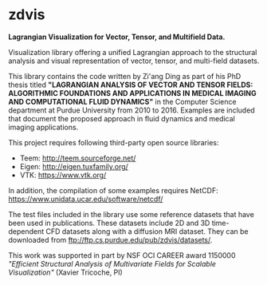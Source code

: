 # zdvis
**Lagrangian Visualization for Vector, Tensor, and Multifield Data.**

Visualization library offering a unified Lagrangian approach to the structural analysis and visual representation of vector, tensor, and multi-field datasets.

This library contains the code written by Zi'ang Ding as part of his PhD thesis titled **"LAGRANGIAN ANALYSIS OF VECTOR AND TENSOR FIELDS: ALGORITHMIC FOUNDATIONS AND APPLICATIONS IN MEDICAL IMAGING AND COMPUTATIONAL FLUID DYNAMICS"** in the Computer Science department at Purdue University from 2010 to 2016. Examples are included that document the proposed approach in fluid dynamics and medical imaging applications.

This project requires following third-party open source libraries:
* Teem: http://teem.sourceforge.net/
* Eigen: http://eigen.tuxfamily.org/
* VTK: https://www.vtk.org/

In addition, the compilation of some examples requires NetCDF: https://www.unidata.ucar.edu/software/netcdf/

The test files included in the library use some reference datasets that have been used in publications. These datasets include 2D and 3D time-dependent CFD datasets along with a diffusion MRI dataset. They can be downloaded from ftp://ftp.cs.purdue.edu/pub/zdvis/datasets/. 

This work was supported in part by NSF OCI CAREER award 1150000 *"Efficient Structural Analysis of Multivariate Fields for Scalable Visualization"* (Xavier Tricoche, PI)
